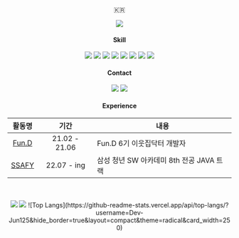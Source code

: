 
<p align="center">🇰🇷</p>

<div align="center">
<a href="https://hits.seeyoufarm.com"><img src="https://hits.seeyoufarm.com/api/count/incr/badge.svg?url=https%3A%2F%2Fwww.github.com%2FDEV-JUN125&count_bg=%231C2C5B&title_bg=%23555555&icon=&icon_color=%23E7E7E7&title=hits&edge_flat=false"/></a>
</div>

<h4 align="center">Skill</h4>
<div align="center"><img src="https://img.shields.io/badge/Java-744E3B?style=flat-square&logo=Java&logoColor=white"/> <img src="https://img.shields.io/badge/Python-3776AB?style=flat-square&logo=Python&logoColor=white"/> <img src="https://img.shields.io/badge/JavaScript-F7DF1E?style=flat-square&logo=JavaScript&logoColor=white"/> <img src="https://img.shields.io/badge/HTML5-E34F26?style=flat-square&logo=HTML5&logoColor=white"/> <img src="https://img.shields.io/badge/CSS3-1572B6?style=flat-square&logo=CSS3&logoColor=white"/> <img src="https://img.shields.io/badge/Django-003A2B?style=flat-square&logo=Django&logoColor=white"/> <img src="https://img.shields.io/badge/node.js-339933?style=flat-square&logo=Node.js&logoColor=white" / > <img src="https://img.shields.io/badge/MySQL-4479A1?style=flat-square&logo=MySQL&logoColor=white" / >

<h4 align="center">Contact</h4>
<div align="center"><a href=mailto:dev.jun125@gmail.com><img src="https://img.shields.io/badge/Gmail-d14836?style=flat-square&logo=Gmail&logoColor=white"/></a> <a href=https://devjun125.tistory.com/><img src="https://img.shields.io/badge/Blog-6BDBB8?style=flat-square&logo=Storyblok&logoColor=white"/></a></div>



<h4 align="center">Experience</h4>

<div align="center">

|활동명|기간|내용|
|:---:|:---:|---|
|<a href="https://fun-d.site/">Fun.D</a>|21.02 - 21.06|Fun.D 6기 이웃집닥터 개발자|
|<a href="https://ssafy.com/">SSAFY</a>|22.07 - ing|삼성 청년 SW 아카데미 8th 전공 JAVA 트랙|

</div>
<br>
<br>

<div align="center">
  <a href="http://solved.ac/dev_jun125"><img src="http://mazassumnida.wtf/api/v2/generate_badge?boj=dev_jun125"/></a> <a href="http://solved.ac/dev_jun125"><img src="http://mazandi.herokuapp.com/api?handle=dev_jun125&theme=dark"/></a>
  ![Top Langs](https://github-readme-stats.vercel.app/api/top-langs/?username=Dev-Jun125&hide_border=true&layout=compact&theme=radical&card_width=250)

</div>

